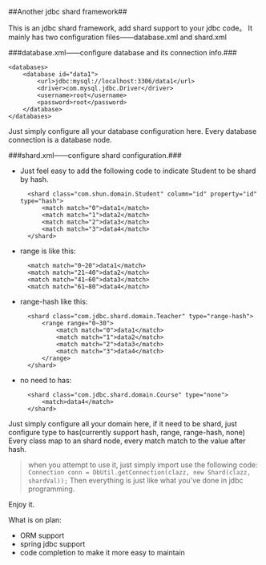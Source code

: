 ##Another jdbc shard framework##

This is an jdbc shard framework, add shard support to your jdbc code。
It mainly has two configuration files——database.xml and shard.xml

###database.xml——configure database and its connection info.###

    <databases>
        <database id="data1">
            <url>jdbc:mysql://localhost:3306/data1</url>
            <driver>com.mysql.jdbc.Driver</driver>
            <username>root</username>
            <password>root</password>
        </database>
    </databases>

Just simply configure all your database configuration here.
Every database connection is a database node.

###shard.xml——configure shard configuration.###

+ Just feel easy to add the following code to indicate Student to be shard by hash.

        <shard class="com.shun.domain.Student" column="id" property="id" type="hash">
            <match match="0">data1</match>
            <match match="1">data2</match>
            <match match="2">data3</match>
            <match match="3">data4</match>
        </shard>

+ range is like this:

        <match match="0~20">data1</match>
        <match match="21~40">data2</match>
        <match match="41~60">data3</match>
        <match match="61~80">data4</match>

+ range-hash like this:

        <shard class="com.jdbc.shard.domain.Teacher" type="range-hash">
            <range range="0~30">
                <match match="0">data1</match>
                <match match="1">data2</match>
                <match match="2">data3</match>
                <match match="3">data4</match>
            </range>
        </shard>

+ no need to has:

        <shard class="com.jdbc.shard.domain.Course" type="none">
            <match>data4</match>
        </shard>

Just simply configure all your domain here, if it need to be shard, just configure type to has(currently support hash, range, range-hash, none)
Every class map to an shard node, every match match to the value after hash.

> when you attempt to use it, just simply import use the following code:
```Connection conn = DbUtil.getConnection(clazz, new Shard(clazz, shardVal));```
Then everything is just like what you've done in jdbc programming.

Enjoy it.

What is on plan:

+ ORM support
+ spring jdbc support
+ code completion to make it more easy to maintain